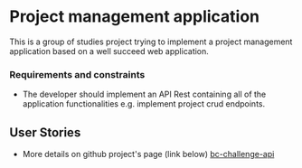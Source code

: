 # Project management application

This is a group of studies project trying to implement a project management application
based on a well succeed web application.

### Requirements and constraints

- The developer should implement an API Rest containing all of the application functionalities
e.g. implement project crud endpoints.


## User Stories

- More details on github project's page (link below)
[bc-challenge-api](https://github.com/users/gitrodrigues1/projects/4)